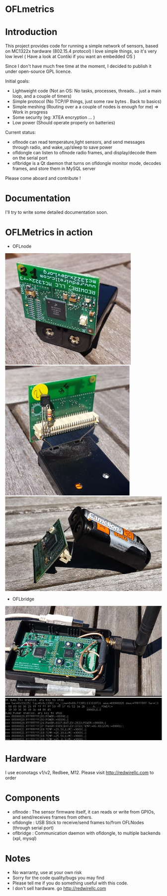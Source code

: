 OFLmetrics
==========

# Introduction

This project provides code for running a simple network of sensors, based on MC1322x hardware (802.15.4 protocol)
I love simple things, so it's very low level ( Have a look at Contiki if you want an embedded OS )

Since I don't have much free time at the moment, I decided to publish it under open-source GPL licence.

Initial goals:


- Lightweight code (Not an OS: No tasks, processes, threads... just a main loop, and a couple of timers)
- Simple protocol (No TCP/IP things, just some raw bytes . Back to basics)
- Simple meshing (Routing over a a couple of nodes is enough for me) => Work in progress
- Some security (eg: XTEA encryption ... ) 
- Low power (Should operate properly on batteries)

Current status: 

- oflnode can read temperature,light sensors, and send messages through radio, and wake_up/sleep to save power
- ofldongle can listen to oflnode radio frames, and display/decode them on the serial port 
- oflbridge is a Qt daemon that turns on ofldongle monitor mode, decodes frames, and store them in MySQL server

Please come aboard and contribute ! 

# Documentation 

I'll try to write some detailed documentation soon. 

# OFLMetrics in action 

  * OFLnode 

![OFLnode](https://raw.githubusercontent.com/ofauchon/oflmetrics/master/docs/images/oflnode01.png)
![OFLnode](https://raw.githubusercontent.com/ofauchon/oflmetrics/master/docs/images/oflnode02.png)
![OFLnode](https://raw.githubusercontent.com/ofauchon/oflmetrics/master/docs/images/oflnode03.png)

  * OFLbridge

![OFLbridge hardware](https://raw.githubusercontent.com/ofauchon/oflmetrics/master/docs/images/oflbridge01.png)
![OFLbridge monitor mode](https://raw.githubusercontent.com/ofauchon/oflmetrics/master/docs/images/ofldongle_monitor_mode.png)



# Hardware 

I use econotags v1/v2, Redbee, M12. 
Please visit http://redwirellc.com to order 

# Components 


- oflnode   : The sensor firmware itself, it can reads or write from GPIOs, and send/receives frames from others.
- ofldongle : USB Stick to receive/send frames to/from OFLNodes (through serial port) 
- oflbridge : Communication daemon with ofldongle, to multiple backends (xpl, mysql)


# Notes

- No warranty, use at your own risk
- Sorry for the code quality/bugs you may find
- Please tell me if you do something useful with this code. 
- I don't sell hardware. go  http://redwirellc.com

